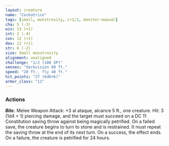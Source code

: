 ```yaml
---
layout: creature
name: "Cockatrice"
tags: [small, monstrosity, cr1/2, monster-manual]
cha: 5 (-3)
wis: 13 (+1)
int: 2 (-4)
con: 12 (+1)
dex: 12 (+1)
str: 6 (-2)
size: Small monstrosity
alignment: unaligned
challenge: "1/2 (100 XP)"
senses: "darkvision 60 ft."
speed: "20 ft., fly 40 ft."
hit_points: "27 (6d6+6)"
armor_class: "11"
---
```


### Actions

***Bite.*** Melee Weapon Attack: +3 al ataque, alcance 5 ft., one creature. Hit: 3 (1d4 + 1) piercing damage, and the target must succeed on a DC 11 Constitution saving throw against being magically petrified. On a failed save, the creature begins to turn to stone and is restrained. It must repeat the saving throw at the end of its next turn. On a success, the effect ends. On a failure, the creature is petrified for 24 hours.